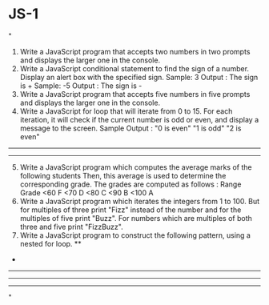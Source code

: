 # JS-1
"
1. Write a JavaScript program that accepts two numbers in two prompts and
displays the larger one in the console.
2. Write a JavaScript conditional statement to find the sign of a number. Display
an alert box with the specified sign.
Sample: 3
Output : The sign is +
Sample: -5
Output : The sign is -
3. Write a JavaScript program that accepts five numbers in five prompts and
displays the larger one in the console.
4. Write a JavaScript for loop that will iterate from 0 to 15. For each iteration, it
will check if the current number is odd or even, and display a message to the
screen.
Sample Output :
"0 is even"
"1 is odd"
"2 is even"
----------
----------
5. Write a JavaScript program which computes the average marks of the
following students Then, this average is used to determine the corresponding
grade.
The grades are computed as follows :
Range Grade
<60 F
<70 D
<80 C
<90 B
<100 A
6. Write a JavaScript program which iterates the integers from 1 to 100. But for
multiples of three print "Fizz" instead of the number and for the multiples of five
print "Buzz". For numbers which are multiples of both three and five print
"FizzBuzz".
7. Write a JavaScript program to construct the following pattern, using a nested
for loop.
**
*
* * *
* * * *
* * * * *
"